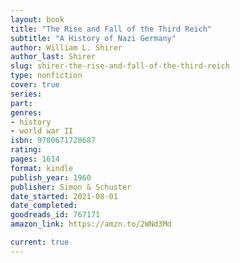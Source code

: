 ```yaml
---
layout: book
title: "The Rise and Fall of the Third Reich"
subtitle: "A History of Nazi Germany"
author: William L. Shirer
author_last: Shirer
slug: shirer-the-rise-and-fall-of-the-third-reich
type: nonfiction
cover: true
series: 
part: 
genres:
- history
- world war II
isbn: 9780671728687
rating: 
pages: 1614
format: kindle
publish_year: 1960
publisher: Simon & Schuster
date_started: 2021-08-01
date_completed: 
goodreads_id: 767171
amazon_link: https://amzn.to/2WNd3Md

current: true
---
```

